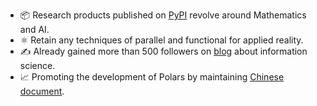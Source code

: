- 📦 Research products published on [PyPI] revolve around Mathematics and AI.
- ⚛ Retain any techniques of parallel and functional for applied reality.
- ✍ Already gained more than 500 followers on [blog] about information science.
- 📈 Promoting the development of Polars by maintaining [Chinese document].

[PyPI]: https://pypi.org/user/DeeGLMath/
[blog]: https://blog.csdn.net/linjing_zyq
[Chinese document]: https://pola-rs.github.io/polars-book-cn/user-guide/index.html